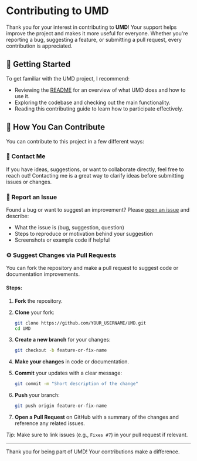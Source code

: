 # Contributing to UMD

Thank you for your interest in contributing to **UMD**! Your support helps improve the project and makes it more useful for everyone. Whether you're reporting a bug, suggesting a feature, or submitting a pull request, every contribution is appreciated.

## 👋 Getting Started

To get familiar with the UMD project, I recommend:

* Reviewing the [README](./README.md) for an overview of what UMD does and how to use it.
* Exploring the codebase and checking out the main functionality.
* Reading this contributing guide to learn how to participate effectively.

## 🧭 How You Can Contribute

You can contribute to this project in a few different ways:

### 📨 Contact Me

If you have ideas, suggestions, or want to collaborate directly, feel free to reach out! Contacting me is a great way to clarify ideas before submitting issues or changes.

### 🐞 Report an Issue

Found a bug or want to suggest an improvement? Please [open an issue](https://github.com/Justagwas/UMD/issues/new) and describe:

* What the issue is (bug, suggestion, question)
* Steps to reproduce or motivation behind your suggestion
* Screenshots or example code if helpful

### ⚙️ Suggest Changes via Pull Requests

You can fork the repository and make a pull request to suggest code or documentation improvements.

#### Steps:

1. **Fork** the repository.
2. **Clone** your fork:

   ```bash
   git clone https://github.com/YOUR_USERNAME/UMD.git
   cd UMD
   ```
3. **Create a new branch** for your changes:

   ```bash
   git checkout -b feature-or-fix-name
   ```
4. **Make your changes** in code or documentation.
5. **Commit** your updates with a clear message:

   ```bash
   git commit -m "Short description of the change"
   ```
6. **Push** your branch:

   ```bash
   git push origin feature-or-fix-name
   ```
7. **Open a Pull Request** on GitHub with a summary of the changes and reference any related issues.

*Tip:* Make sure to link issues (e.g., `Fixes #7`) in your pull request if relevant.

---

Thank you for being part of UMD! Your contributions make a difference.
